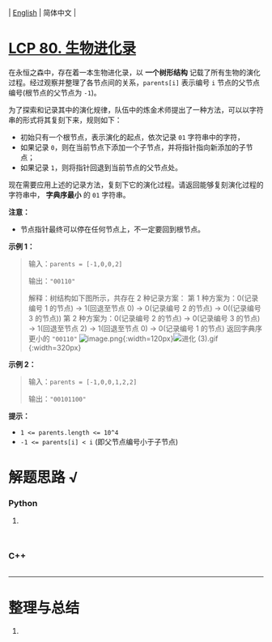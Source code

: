 | [English](README_EN.md) | 简体中文 |

# [LCP 80. 生物进化录](https://leetcode.cn/problems/qoQAMX)
在永恒之森中，存在着一本生物进化录，以 **一个树形结构** 记载了所有生物的演化过程。经过观察并整理了各节点间的关系，`parents[i]` 表示编号 `i` 节点的父节点编号(根节点的父节点为 `-1`)。

为了探索和记录其中的演化规律，队伍中的炼金术师提出了一种方法，可以以字符串的形式将其复刻下来，规则如下：
- 初始只有一个根节点，表示演化的起点，依次记录 `01` 字符串中的字符，
- 如果记录 `0`，则在当前节点下添加一个子节点，并将指针指向新添加的子节点；
- 如果记录 `1`，则将指针回退到当前节点的父节点处。

现在需要应用上述的记录方法，复刻下它的演化过程。请返回能够复刻演化过程的字符串中， **字典序最小** 的 `01` 字符串。

**注意：**
- 节点指针最终可以停在任何节点上，不一定要回到根节点。

**示例 1：**
> 输入：`parents = [-1,0,0,2]`
>
> 输出：`"00110"`
>
>解释：树结构如下图所示，共存在 2 种记录方案：
>第 1 种方案为：0(记录编号 1 的节点) -> 1(回退至节点 0) -> 0(记录编号 2 的节点) -> 0((记录编号 3 的节点))
>第 2 种方案为：0(记录编号 2 的节点) -> 0(记录编号 3 的节点) -> 1(回退至节点 2) -> 1(回退至节点 0) -> 0(记录编号 1 的节点)
>返回字典序更小的 `"00110"`
![image.png](https://pic.leetcode.cn/1682319485-cRVudI-image.png){:width=120px}![进化 (3).gif](https://pic.leetcode.cn/1682412701-waHdnm-%E8%BF%9B%E5%8C%96%20\(3\).gif){:width=320px}



**示例 2：**
> 输入：`parents = [-1,0,0,1,2,2]`
>
> 输出：`"00101100"`

**提示：**

- `1 <= parents.length <= 10^4`
- `-1 <= parents[i] < i` (即父节点编号小于子节点)
# 解题思路 √

### Python

1. 

```python

```


```python

```

### C++

```cpp

```

---



# 整理与总结

1. 